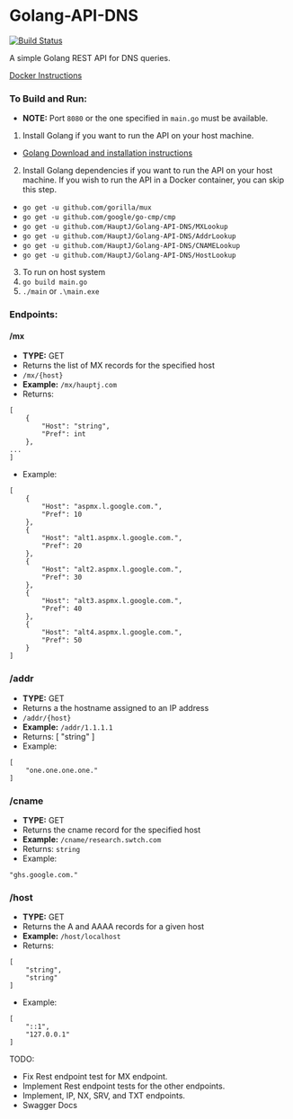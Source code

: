 # Golang-API-DNS
[![Build Status](https://travis-ci.org/HauptJ/Golang-API-DNS.svg?branch=master)](https://travis-ci.org/HauptJ/Golang-API-DNS)

A simple Golang REST API for DNS queries.

[Docker Instructions](https://github.com/HauptJ/Golang-API-DNS-Docker)

### To Build and Run:
- **NOTE:** Port `8080` or the one specified in `main.go` must be available.

1. Install Golang if you want to run the API on your host machine.
  - [Golang Download and installation instructions](https://golang.org/dl/)


2. Install Golang dependencies if you want to run the API on your host machine. If you wish to run the API in a Docker container, you can skip this step.
  - `go get -u github.com/gorilla/mux`
  - `go get -u github.com/google/go-cmp/cmp`
  - `go get -u github.com/HauptJ/Golang-API-DNS/MXLookup`
  - `go get -u github.com/HauptJ/Golang-API-DNS/AddrLookup`
  - `go get -u github.com/HauptJ/Golang-API-DNS/CNAMELookup`
  - `go get -u github.com/HauptJ/Golang-API-DNS/HostLookup`

3. To run on host system
  1. `go build main.go`
  2. `./main` or `.\main.exe`


### Endpoints:

#### /mx
- **TYPE:** GET
- Returns the list of MX records for the specified host
- `/mx/{host}`
- **Example:** `/mx/hauptj.com`
- Returns:
```
[
    {
        "Host": "string",
        "Pref": int
    },
...
]
```
- Example:
```
[
    {
        "Host": "aspmx.l.google.com.",
        "Pref": 10
    },
    {
        "Host": "alt1.aspmx.l.google.com.",
        "Pref": 20
    },
    {
        "Host": "alt2.aspmx.l.google.com.",
        "Pref": 30
    },
    {
        "Host": "alt3.aspmx.l.google.com.",
        "Pref": 40
    },
    {
        "Host": "alt4.aspmx.l.google.com.",
        "Pref": 50
    }
]
```

### /addr
- **TYPE:** GET
- Returns a the hostname assigned to an IP address
- `/addr/{host}`
- **Example:** `/addr/1.1.1.1`
- Returns:
[
    "string"
]
- Example:
```
[
    "one.one.one.one."
]
```

### /cname
- **TYPE:** GET
- Returns the cname record for the specified host
- **Example:** `/cname/research.swtch.com`
- Returns:
`string`
- Example:
```
"ghs.google.com."
```

### /host
- **TYPE:** GET
- Returns the A and AAAA records for a given host
- **Example:** `/host/localhost`
- Returns:
```
[
    "string",
    "string"
]
```
- Example:
```
[
    "::1",
    "127.0.0.1"
]
```

TODO:
- Fix Rest endpoint test for MX endpoint.
- Implement Rest endpoint tests for the other endpoints.
- Implement, IP, NX, SRV, and TXT endpoints.
- Swagger Docs